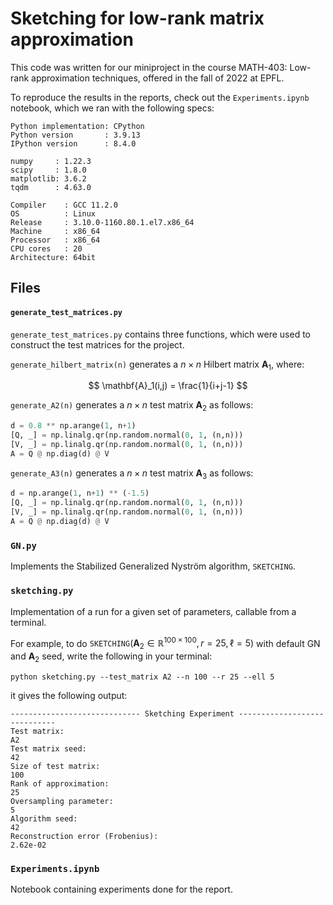 # Sketching for low-rank matrix approximation

This code was written for our miniproject in the course MATH-403: Low-rank approximation techniques, offered in the fall of 2022 at EPFL. 

To reproduce the results in the reports, check out the `Experiments.ipynb` notebook, which we ran with the following specs:

```
Python implementation: CPython
Python version       : 3.9.13
IPython version      : 8.4.0

numpy     : 1.22.3
scipy     : 1.8.0
matplotlib: 3.6.2
tqdm      : 4.63.0

Compiler    : GCC 11.2.0
OS          : Linux
Release     : 3.10.0-1160.80.1.el7.x86_64
Machine     : x86_64
Processor   : x86_64
CPU cores   : 20
Architecture: 64bit
```

## Files

#### `generate_test_matrices.py`

`generate_test_matrices.py` contains three functions, which were used to construct the test matrices for the project. 

`generate_hilbert_matrix(n)` generates a $n \times n$ Hilbert matrix $\mathbf{A}_1$, where:

$$
\mathbf{A}_1(i,j) = \frac{1}{i+j-1}
$$

`generate_A2(n)` generates a $n \times n$ test matrix $\mathbf{A}_2$ as follows:

```python
d = 0.8 ** np.arange(1, n+1)
[Q, _] = np.linalg.qr(np.random.normal(0, 1, (n,n)))
[V, _] = np.linalg.qr(np.random.normal(0, 1, (n,n)))
A = Q @ np.diag(d) @ V
```

`generate_A3(n)` generates a $n \times n$ test matrix $\mathbf{A}_3$ as follows:

```python
d = np.arange(1, n+1) ** (-1.5)
[Q, _] = np.linalg.qr(np.random.normal(0, 1, (n,n)))
[V, _] = np.linalg.qr(np.random.normal(0, 1, (n,n)))
A = Q @ np.diag(d) @ V
```

### `GN.py`

Implements the Stabilized Generalized Nyström algorithm, `SKETCHING`. 

### `sketching.py`

Implementation of a run for a given set of parameters, callable from a terminal. 

For example, to do $\texttt{SKETCHING}(\mathbf{A}_2 \in \mathbb{R}^{100 \times 100}, r = 25, \ell = 5)$ with default GN and $\mathbf{A}_2$ seed, write the following in your terminal:

```
python sketching.py --test_matrix A2 --n 100 --r 25 --ell 5
```

it gives the following output:

```
----------------------------- Sketching Experiment -----------------------------
Test matrix:                                                                  A2
Test matrix seed:                                                             42
Size of test matrix:                                                         100
Rank of approximation:                                                        25
Oversampling parameter:                                                        5
Algorithm seed:                                                               42
Reconstruction error (Frobenius):                                       2.62e-02
```

### `Experiments.ipynb`

Notebook containing experiments done for the report. 
